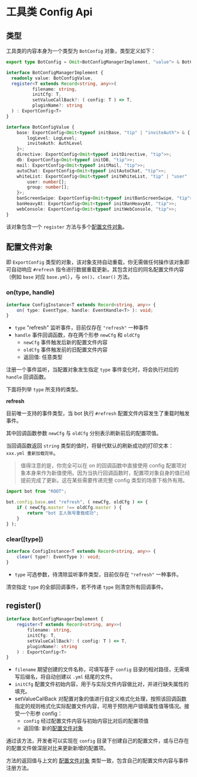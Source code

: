 # 工具类 Config Api

## 类型

工具类的内容本身为一个类型为 `BotConfig` 对象，类型定义如下：

```ts
export type BotConfig = Omit<BotConfigManagerImplement, "value"> & BotConfigValue;

interface BotConfigManagerImplement {
  readonly value: BotConfigValue,
  register<T extends Record<string, any>>(
          filename: string,
          initCfg: T,
          setValueCallBack?: ( config: T ) => T,
          pluginName?: string
  ) : ExportConfig<T>
}

interface BotConfigValue {
    base: ExportConfig<Omit<typeof initBase, "tip" | "inviteAuth"> & {
        logLevel: LogLevel;
        inviteAuth: AuthLevel
    }>;
    directive: ExportConfig<Omit<typeof initDirective, "tip">>;
    db: ExportConfig<Omit<typeof initDB, "tip">>;
    mail: ExportConfig<Omit<typeof initMail, "tip">>;
    autoChat: ExportConfig<Omit<typeof initAutoChat, "tip">>;
    whiteList: ExportConfig<Omit<typeof initWhiteList, "tip" | "user" | "group"> & {
        user: number[];
        group: number[];
    }>;
    banScreenSwipe: ExportConfig<Omit<typeof initBanScreenSwipe, "tip">>;
    banHeavyAt: ExportConfig<Omit<typeof initBanHeavyAt, "tip">>;
    webConsole: ExportConfig<Omit<typeof initWebConsole, "tip">>;
}
```

该对象包含一个 `register` 方法与多个[配置文件对象](#配置文件对象)。

## 配置文件对象

即 `ExportConfig` 类型的对象，该对象支持自动重载，你无需做任何操作该对象即可自动响应 `#refresh` 指令进行数据重载更新。其包含对应的同名配置文件内容（例如 `base` 对应 `base.yml`），与 `on()`、`clear()` 方法。

### on(type, handle)

```ts
interface ConfigInstance<T extends Record<string, any>> {
    on( type: EventType, handle: EventHandle<T> ): void;
}
```

* `type` "refresh" 监听事件，目前仅存在 `"refresh"` 一种事件
* `handle` 事件回调函数，存在两个形参 `newCfg` 和 `oldCfg`
    * `newCfg` 事件触发后新的配置文件内容
    * `oldCfg` 事件触发前的旧配置文件内容
    * 返回值: 任意类型

注册一个事件监听，当配置对象发生指定 `type` 事件变化时，将会执行对应的 `handle` 回调函数。

下面将列举 `type` 所支持的类型。

**refresh**

目前唯一支持的事件类型，当 bot 执行 `#refresh` 配置文件内容发生了重载时触发事件。

其中回调函数参数 `newCfg` 与 `oldCfg` 分别表示刷新前后的配置项值。

当回调函数返回 `string` 类型的值时，将替代默认的刷新成功的打印文本：`xxx.yml 重新加载完毕`。

> 值得注意的是，你完全可以在 on 的回调函数中直接使用 config 配置项对象本身来作为新值使用。因为当执行回调函数时，配置项对象自身的值已经提前完成了更新。这在某些需要传递完整 config 类型的场景下格外有用。

```ts
import bot from "ROOT";

bot.config.base.on( "refresh", ( newCfg, oldCfg ) => {
    if ( newCfg.master !== oldCfg.master ) {
        return "bot 主人账号重载成功";
    }
} );
```

### clear(\[type])

```ts
interface ConfigInstance<T extends Record<string, any>> {
    clear( type?: EventType ): void;
}
```

* `type` 可选参数，待清除监听事件类型，目前仅存在 `"refresh"` 一种事件。

清空指定 `type` 的全部回调事件，若不传递 `type` 则清空所有回调事件。

## register()

```ts
interface BotConfigManagerImplement {
    register<T extends Record<string, any>>(
        filename: string,
        initCfg: T,
        setValueCallBack?: ( config: T ) => T,
        pluginName?: string
    ) : ExportConfig<T>
}
```

* `filename` 期望创建的文件名称，可填写基于 `config` 目录的相对路径，无需填写后缀名，将自动创建以 `.yml` 结尾的文件。
* `initCfg` 配置文件初始内容，用于与实际文件内容做比对，并进行缺失属性的填充。
* setValueCallBack 对配置对象的值进行自定义格式化处理，按照该回调函数指定的规则格式化实际配置文件内容，可用于预防用户错填属性值等情况。接受一个形参 config：
  * `config` 经过配置文件内容与初始内容比对后的配置项值
  * 返回值: 新的[配置文件对象](#配置文件对象)

通过该方法，开发者可以实现在 `config` 目录下创建自己的配置文件，或与已存在的配置文件做深层对比来更新新增的配置项。

方法的返回值与上文的 [配置文件对象](#配置文件对象) 类型一致，包含自己的配置文件内容与事件注册方法。